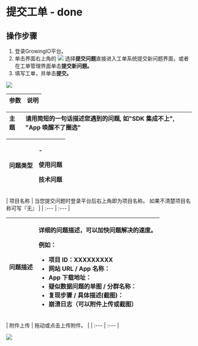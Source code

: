 # 提交工单 - done

## 操作步骤

1. 登录GrowingIO平台。
2. 单击界面右上角的 ![](https://github.com/growingio/growingio-docs-v3/tree/d520f4a494f6c0635c83422f55c665597e79ee96/.gitbook/assets/ke-fu.png) 选择**提交问题**直接进入工单系统提交新问题界面，或者在工单管理界面单击**提交新问题。**
3. 填写工单，并单击**提交。**

![](https://github.com/growingio/growingio-docs-v3/tree/d520f4a494f6c0635c83422f55c665597e79ee96/.gitbook/assets/image%20%28142%29.png)

| **参数** | 说明 |
| :--- | :--- |


| 主题 | 请用简短的一句话描述您遇到的问题, 如"SDK 集成不上", "App 唤醒不了圈选" |
| :--- | :--- |


<table>
  <thead>
    <tr>
      <th style="text-align:left">&#x95EE;&#x9898;&#x7C7B;&#x578B;</th>
      <th style="text-align:left">
        <p>-</p>
        <p>&#x4F7F;&#x7528;&#x95EE;&#x9898;</p>
        <p>&#x6280;&#x672F;&#x95EE;&#x9898;</p>
      </th>
    </tr>
  </thead>
  <tbody></tbody>
</table>| 项目名称 | 当您提交问题时登录平台后右上角即为项目名称。 如果不清楚项目名称可写『无』 |
| :--- | :--- |


<table>
  <thead>
    <tr>
      <th style="text-align:left">&#x95EE;&#x9898;&#x63CF;&#x8FF0;</th>
      <th style="text-align:left">
        <p>&#x8BE6;&#x7EC6;&#x7684;&#x95EE;&#x9898;&#x63CF;&#x8FF0;&#xFF0C;&#x53EF;&#x4EE5;&#x52A0;&#x5FEB;&#x95EE;&#x9898;&#x89E3;&#x51B3;&#x7684;&#x901F;&#x5EA6;&#x3002;</p>
        <p>&#x4F8B;&#x5982;&#xFF1A;</p>
        <ul>
          <li>&#x9879;&#x76EE; ID&#xFF1A;XXXXXXXXX</li>
          <li>&#x7F51;&#x7AD9; URL / App &#x540D;&#x79F0;&#xFF1A;</li>
          <li>App &#x4E0B;&#x8F7D;&#x5730;&#x5740;&#xFF1A;</li>
          <li>&#x7591;&#x4F3C;&#x6570;&#x636E;&#x95EE;&#x9898;&#x7684;&#x5355;&#x56FE;
            / &#x5206;&#x7FA4;&#x540D;&#x79F0;&#xFF1A;</li>
          <li>&#x590D;&#x73B0;&#x6B65;&#x9AA4; / &#x5177;&#x4F53;&#x63CF;&#x8FF0;(&#x622A;&#x56FE;)&#xFF1A;</li>
          <li>&#x5D29;&#x6E83;&#x65E5;&#x5FD7;&#xFF08;&#x53EF;&#x4EE5;&#x9644;&#x4EF6;&#x4E0A;&#x4F20;&#x6216;&#x622A;&#x56FE;&#xFF09;</li>
        </ul>
      </th>
    </tr>
  </thead>
  <tbody></tbody>
</table>| 附件上传 | 拖动或点击上传附件。 |
| :--- | :--- |


![](https://docs.growingio.com/.gitbook/assets/-LGNxeGABUADKiTWTaEM-LmsBDO4OyOVHF-1m4UY-LmsC6kA7hgkiEiAhGZM3.png)

